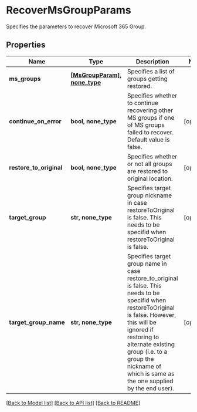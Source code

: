 # RecoverMsGroupParams

Specifies the parameters to recover Microsoft 365 Group.

## Properties
Name | Type | Description | Notes
------------ | ------------- | ------------- | -------------
**ms_groups** | [**[MsGroupParam], none_type**](MsGroupParam.md) | Specifies a list of groups getting restored. | 
**continue_on_error** | **bool, none_type** | Specifies whether to continue recovering other MS groups if one of MS groups failed to recover. Default value is false. | [optional] 
**restore_to_original** | **bool, none_type** | Specifies whether or not all groups are restored to original location. | [optional] 
**target_group** | **str, none_type** | Specifies target group nickname in case restoreToOriginal is false. This needs to be specifid when restoreToOriginal is false. | [optional] 
**target_group_name** | **str, none_type** | Specifies target group name in case restore_to_original is false. This needs to be specifid when restoreToOriginal is false. However, this will be ignored if restoring to alternate existing group (i.e. to a group the nickname of which is same as the one supplied by the end user). | [optional] 

[[Back to Model list]](../README.md#documentation-for-models) [[Back to API list]](../README.md#documentation-for-api-endpoints) [[Back to README]](../README.md)


